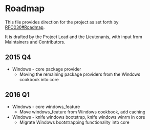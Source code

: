 # Roadmap

This file provides direction for the project as set forth by [RFC030#Roadmap](https://github.com/chef/chef-rfc/blob/master/rfc030-maintenance-policy.md#roadmap). 

It is drafted by the Project Lead and the Lieutenants, with input from Maintainers and Contributors.

## 2015 Q4
* Windows - core package provider
  - Moving the remaining package providers from the Windows cookbook into core

## 2016 Q1
* Windows - core windows_feature
  - Move windows_feature from Windows cookbook, add caching
* Windows - knife windows bootstrap, knife windows winrm in core
  - Migrate Windows bootstrapping functionality into core
